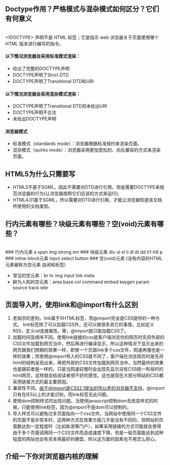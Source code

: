 ## Doctype作用？严格模式与混杂模式如何区分？它们有何意义
<br/><!DOCTYPE> 声明不是 HTML 标签；它是指示 web 浏览器关于页面使用哪个 HTML 版本进行编写的指令。
#### 以下情况浏览器会采用标准模式渲染：

- 给出了完整的DOCTYPE声明
- DOCTYPE声明了Strict DTD
- DOCTYPE声明了Transitional DTD和URI

#### 以下情况浏览器会采用混杂模式渲染：

- DOCTYPE声明了Transitional DTD但未给出URI
- DOCTYPE声明不合法
- 未给出DOCTYPE声明

#### 浏览器模式

- 标准模式（standards mode）：浏览器根据标准规约来渲染页面。
- 混杂模式（quirks mode）：浏览器采用更加宽松的、向后兼容的方式来渲染页面。



## HTML5为什么只需要写<!DOCTYPE html>

- HTML5不基于SGML，因此不需要对DTD进行引用，但是需要DOCTYPE来规范浏览器的行为(让浏览器按照它们应该的方式来运行);
- HTML4.01基于SGML，所以需要对DTD进行引用，才能让浏览器知道该文档所使用的文档类型。

## 行内元素有哪些？块级元素有哪些？空(void)元素有哪些？
<br/>
### 行内元素
a span img strong em
### 块级元素
div ul ol li dl dt dd h1-h6 p
### inline-block元素
input select button
### 空(void)元素 (没有内容的HTML元素被称为空元素 自闭和标签)

- 常见的空元素：br hr img input link meta
- 鲜为人知的空元素：area base col command embed keygen param source track wbr

## 页面导入时，使用link和@import有什么区别

1. 老祖宗的差别。link属于XHTML标签，而@import完全是CSS提供的一种方式。
link标签除了可以加载CSS外，还可以做很多其它的事情，比如定义RSS，定义rel连接属性，等，@import就只能加载CSS了。
2. 加载时间及顺序不同。使用link链接的css是客户端浏览你的网页时先将外部的CSS文件加载到网页当中，然后再进行编译显示，所以这种情况下显示出来的网页跟我们预期的效果一样，即使一个页面link多个css文件，网速再慢也是一样的效果；而使用@import导入的CSS就不同了，客户端在浏览网页时是先将html的结构呈现出来，再把外部的CSS文件加载到网页当中，当然最终的效果也是跟前者是一样的，只是当网速较慢时会出现先显示没有CSS统一布局时的html网页，这样就会给阅读者很不好的感觉。这也是现在大部分网站的CSS都采用链接方式的最主要原因。
3. 兼容性不同。由于@import是CSS2.1提出的所以老的浏览器不支持，@import只有在IE5以上的才能识别，而link标签无此问题。
4. 使用dom控制样式时出现问题。当使用javascript控制dom去改变样式的时候，只能使用link标签，因为@import不是dom可以控制的。
5. 导入样式可以避免过多页面指向一个css文件。当网站中使用同一个CSS文件的页面不是非常多时，这两种方式在效果方面几乎是没有不同的，但网站的页面数达到一定程度时（比如新浪等门户），如果采用链接的方式可能就会使得由于多个页面调用同一个CSS文件而造成速度下降，但是一般页面能达到这种程度的网站也会有资本用最好的硬盘，所以这方面的因素也不用怎么担心。

## 介绍一下你对浏览器内核的理解






